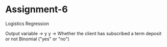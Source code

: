 # Assignment-6
Logistics Regression

Output variable -> y
y -> Whether the client has subscribed a term deposit or not 
Binomial ("yes" or "no")
